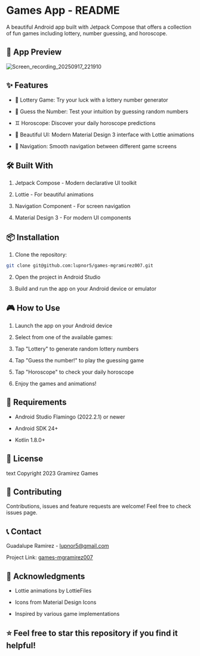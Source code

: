 # Games App - README

A beautiful Android app built with Jetpack Compose that offers a collection of fun games including lottery, number guessing, and horoscope.

## 📱 App Preview

![Screen_recording_20250917_221910](https://github.com/user-attachments/assets/32ba91d3-236f-4b7f-9aaa-622bd2880bf2)

## ✨ Features

  - 🎰 Lottery Game: Try your luck with a lottery number generator

  - 🔢 Guess the Number: Test your intuition by guessing random numbers

  - ♊ Horoscope: Discover your daily horoscope predictions

  - 🎨 Beautiful UI: Modern Material Design 3 interface with Lottie animations

  - 🧭 Navigation: Smooth navigation between different game screens

## 🛠️ Built With

1. Jetpack Compose - Modern declarative UI toolkit

2. Lottie - For beautiful animations

3. Navigation Component - For screen navigation

4. Material Design 3 - For modern UI components

## 📦 Installation

1. Clone the repository:

```bash
git clone git@github.com:lupnor5/games-mgramirez007.git
```
2. Open the project in Android Studio

3. Build and run the app on your Android device or emulator

## 🎮 How to Use

1. Launch the app on your Android device

2. Select from one of the available games:

3. Tap "Lottery" to generate random lottery numbers

4. Tap "Guess the number!" to play the guessing game

5. Tap "Horoscope" to check your daily horoscope

6. Enjoy the games and animations!

## 🔧 Requirements

  * Android Studio Flamingo (2022.2.1) or newer

  * Android SDK 24+

  * Kotlin 1.8.0+

## 📄 License
text
Copyright 2023 Gramirez Games

## 🤝 Contributing
Contributions, issues and feature requests are welcome! Feel free to check issues page.

## 📞 Contact

Guadalupe Ramirez - lupnor5@gmail.com

Project Link: [games-mgramirez007](https://github.com/lupnor5/games-mgramirez007)

## 🙏 Acknowledgments

  * Lottie animations by LottieFiles

  * Icons from Material Design Icons

  * Inspired by various game implementations

## ⭐️ Feel free to star this repository if you find it helpful!

